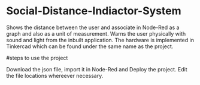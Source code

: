 # Social-Distance-Indiactor-System
Shows the distance between the user and associate in Node-Red as a graph and also as a unit of measurement. Warns the user physically with sound and light from
the inbuilt application. The hardware is implemented in Tinkercad which can be found under the same name as the project. 

#steps to use the project

Download the json file, import it in Node-Red and Deploy the project. Edit the file locations whereever necessary.
